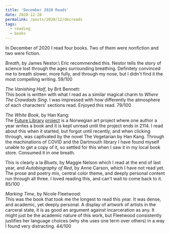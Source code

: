 ```yaml
---
title: 'December 2020 Reads'
date: 2020-12-28
permalink: /posts/2020/12/decreads
tags:
  - reading
  - books
---
```


In December of 2020 I read four books. Two of them were nonfiction and two were fiction.

_Breath_, by James Nestor:\ 
Eric recommended this. Nestor tells the story of science lost through the ages surrounding breathing. Definitely convinced me to breath slower, more fully, and through my nose, but I didn't find it the most compelling writing. 59/100

_The Vanishing Half_, by Brit Bennett:\
This book is written with what I read as a similar magical charm to _Where The Crawdads Sing_. I was impressed with how differently the atmosphere of each characters' sections read. Enjoyed this read. 79/100

_The White Book_, by Han Kang:\
The [Future Library](https://www.futurelibrary.no/) [project](https://en.wikipedia.org/wiki/Future_Library_project) is a Norwegian art project where one author a year writes a book and it is kept unread until the project ends in 2114. I read about this when it started, but forgot until recently, and when clicking through, was captivated by the novel The Vegetarian by Han Kang. Through the machinations of COVID and the Dartmouth library I have found myself unable to get a copy of it, so settled for this when I saw it in my local book store. Consumed it in one breath.

This is clearly a la _Bluets_, by Maggie Nelson which I read at the end of last year, and _Autobiography of Red_, by Anne Carson, which I have not read yet. The prose and poetry mix, central color theme, and deeply personal content run through all three. I loved reading this, and can't wait to come back to it. 85/100

_Marking Time_, by Nicole Fleetwood:\
This was the book that took me the longest to read this year. It was dense, and academic, yet deeply personal. A display of artwork of artists in the carceral state, it is as good an argument against incarceration as any. It might just be the academic nature of this work, but Fleetwood consistently justifies her language choices (why she uses one term over others) in a way I found very distracting. 44/100
